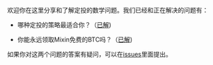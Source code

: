 欢迎你在这里分享和了解定投的数学问题。我们已经和正在解决的问题有：

- 哪种定投的策略最适合你？（[已解](regular_investment_strategy_zh.pdf))

- 你能永远领取Mixin免费的BTC吗？（[已解](Mixin_BTC-v1.0.pdf))

如果你对这两个问题的答案有疑问，可以在[issues](https://github.com/yijunyu/regular-invest-maths/issues)里面提出。

